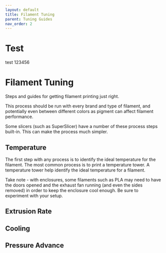 ```yaml
---
layout: default
title: Filament Tuning
parent: Tuning Guides
nav_order: 2
---
```

# Test

test
123456


# Filament Tuning

Steps and guides for getting filament printing just right.

This process should be run with every brand and type of filament, and potentially even between different colors as pigment can affect filament performance.

Some slicers (such as SuperSlicer) have a number of these process steps built-in.  This can make the process much simpler.

## Temperature

The first step with any process is to identify the ideal temperature for the filament.  The most common process is to print a temperature tower.  A temperature tower help identify the ideal temperature for a filament.

Take note - with enclosures, some filaments such as PLA may need to have the doors opened and the exhaust fan running (and even the sides removed) in order to keep the enclosure cool enough.  Be sure to experiment with your setup.

## Extrusion Rate

## Cooling

## Pressure Advance
